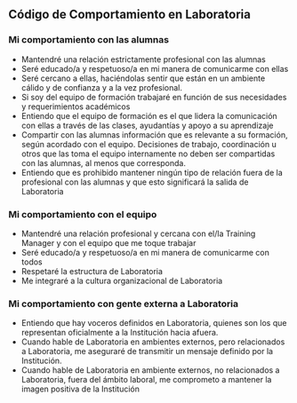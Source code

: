 
## Código de Comportamiento en Laboratoria

### Mi comportamiento con las alumnas

- Mantendré una relación estrictamente profesional con las alumnas
- Seré educado/a y respetuoso/a  en mi manera de comunicarme con ellas
- Seré cercano a ellas, haciéndolas sentir que están en un ambiente cálido y de confianza y a la vez profesional.
- Si soy del equipo de formación trabajaré en función de sus necesidades y requerimientos académicos
- Entiendo que el equipo de formación es el que lidera la comunicación con ellas a través de las clases, ayudantías y apoyo a su aprendizaje
- Compartir con las alumnas información que es relevante a su formación, según acordado con el equipo. Decisiones de trabajo, coordinación u otros que las toma el equipo internamente no deben ser compartidas con las alumnas, al menos que corresponda.
- Entiendo que es prohibido mantener ningún tipo de relación fuera de la profesional con las alumnas y que esto significará la salida de Laboratoria


### Mi comportamiento con el equipo

- Mantendré una relación profesional y cercana con el/la Training Manager y con el equipo que me toque trabajar
- Seré educado/a y respetuoso/a en mi manera de comunicarme con todos
- Respetaré la estructura de Laboratoria
- Me integraré a la cultura organizacional de Laboratoria

### Mi comportamiento con gente externa a Laboratoria
- Entiendo que hay voceros definidos en Laboratoria, quienes son los que representan oficialmente a la Institución hacia afuera.
- Cuando hable de Laboratoria en ambientes externos, pero relacionados a Laboratoria, me aseguraré de transmitir un mensaje definido por la Institución.
- Cuando hable de Laboratoria en ambiente externos, no relacionados a Laboratoria, fuera del ámbito laboral, me comprometo a mantener la imagen positiva de la Institución 
